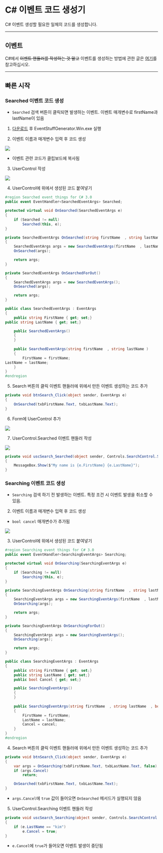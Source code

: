 # C# 이벤트 코드 생성기
C# 이벤트 생성할 필요한 일체의 코드를 생성합니다.

-----------------------------------

## 이벤트
C#에서 ~~이벤트 핸들러를 작성하는 것 말고~~ 이벤트를 생성하는 방법에 관한 글은 [여기](http://kimgwajang.tistory.com/5)를 참고하십시오.

-----------------------------------

## 빠른 시작
### Searched 이벤트 코드 생성
* `Searched` 검색 버튼이 클릭되면 발생하는  이벤트. 이벤트 매개변수로 firstName과 lastName이 있음

1. [다운로드](/releases/download/v1.0/EventStuffGenerator.Win.zip) 후 EventStuffGenerator.Win.exe 실행

2. 이벤트 이름과 매개변수 입력 후 코드 생성

![](./documents/images/02.png)
  * 이벤트 관련 코드가 클립보드에 복사됨
3. UserControl 작성

![](./documents/images/01.png)

4. UserControl에 위에서 생성된 코드 붙여넣기
```csharp
#region Searched event things for C# 3.0
public event EventHandler<SearchedEventArgs> Searched;

protected virtual void OnSearched(SearchedEventArgs e)
{
	if (Searched != null)
		Searched(this, e);
}

private SearchedEventArgs OnSearched(string firstName  , string lastName )
{
	SearchedEventArgs args = new SearchedEventArgs(firstName  , lastName );
    OnSearched(args);

    return args;
}

private SearchedEventArgs OnSearchedForOut()
{
	SearchedEventArgs args = new SearchedEventArgs();
    OnSearched(args);

    return args;
}

public class SearchedEventArgs : EventArgs
{
	public string FirstName { get; set;}  
public string LastName { get; set;} 

	public SearchedEventArgs()
    {
	}
	
	public SearchedEventArgs(string firstName  , string lastName )
    {
		FirstName = firstName;  
LastName = lastName; 
	}
}
#endregion
```
5. Search 버튼의 클릭 이벤트 핸들러에 위에서 만든 이벤트 생성하는 코드 추가
```csharp
private void btnSearch_Click(object sender, EventArgs e)
{
    OnSearched(txbFirstName.Text, txbLastName.Text);
}
```
6. Form에 UserControl 추가

![](./documents/images/03.png)

7. UserControl.Searched 이벤트 핸들러 작성

![](./documents/images/04.png)
```csharp
private void uscSearch_Searched(object sender, Controls.SearchControl.SearchedEventArgs e)
{
    MessageBox.Show($"My name is {e.FirstName} {e.LastName}");
}
```

### Searching 이벤트 코드 생성
  * `Searching` 검색 하기 전 발생하는 이벤트. 특정 조건 시 이벤트 발생을 취소할 수 있음.

2. 이벤트 이름과 매개변수 입력 후 코드 생성
  * `bool cancel` 매개변수가 추가됨

![](./documents/images/05.png)

3. UserControl에 위에서 생성된 코드 붙여넣기
```csharp
#region Searching event things for C# 3.0
public event EventHandler<SearchingEventArgs> Searching;

protected virtual void OnSearching(SearchingEventArgs e)
{
    if (Searching != null)
        Searching(this, e);
}

private SearchingEventArgs OnSearching(string firstName  , string lastName  , bool cancel )
{
    SearchingEventArgs args = new SearchingEventArgs(firstName  , lastName  , cancel );
    OnSearching(args);

    return args;
}

private SearchingEventArgs OnSearchingForOut()
{
    SearchingEventArgs args = new SearchingEventArgs();
    OnSearching(args);

    return args;
}

public class SearchingEventArgs : EventArgs
{
    public string FirstName { get; set;}  
    public string LastName { get; set;}  
    public bool Cancel { get; set;} 

    public SearchingEventArgs()
    {
    }
	
    public SearchingEventArgs(string firstName  , string lastName  , bool cancel )
    {
        FirstName = firstName;  
        LastName = lastName;  
        Cancel = cancel; 
    }
}
#endregion
```
4. Search 버튼의 클릭 이벤트 핸들러에 위에서 만든 이벤트 생성하는 코드 추가
```csharp
private void btnSearch_Click(object sender, EventArgs e)
{
    var args = OnSearching(txbFirstName.Text, txbLastName.Text, false);
    if (args.Cancel)
        return;

    OnSearched(txbFirstName.Text, txbLastName.Text);
}
```
  * `args.Cancel`에 `true` 값이 들어오면 `OnSearched` 메서드가 실행되지 않음
5. UserControl.Searching 이벤트 핸들러 작성
```csharp
private void uscSearch_Searching(object sender, Controls.SearchControl.SearchingEventArgs e)
{
    if (e.LastName == "kim")
        e.Cancel = true;
}
```
  * `e.Cancel`에 `true`가 들어오면 이벤트 발생이 중단됨
